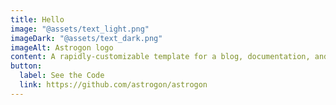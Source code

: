 ```yaml
---
title: Hello
image: "@assets/text_light.png"
imageDark: "@assets/text_dark.png"
imageAlt: Astrogon logo
content: A rapidly-customizable template for a blog, documentation, and more.
button:
  label: See the Code
  link: https://github.com/astrogon/astrogon
---
```

